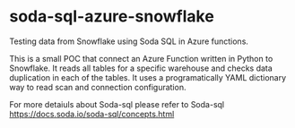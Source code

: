 # soda-sql-azure-snowflake
Testing data from Snowflake using Soda SQL in Azure functions.

This is a small POC that connect an Azure Function written in Python to Snowflake. It reads all tables for a specific warehouse and checks data duplication in each of the tables. It uses a programatically YAML dictionary way to read scan and connection configuration.


For more detaiuls about Soda-sql please refer to Soda-sql https://docs.soda.io/soda-sql/concepts.html
